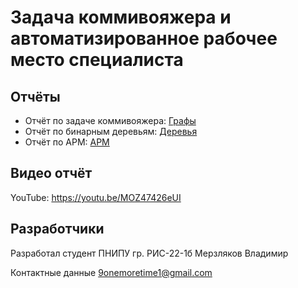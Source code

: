 # Задача коммивояжера и автоматизированное рабочее место специалиста
## Отчёты
- Отчёт по задаче коммивояжера: [Графы](https://github.com/Karrton/Creative-tasks/tree/main/Graph/Source)
- Отчёт по бинарным деревьям: [Деревья](https://github.com/Karrton/Creative-tasks/tree/main/Tree/Source)
- Отчёт по АРМ: [АРМ](https://github.com/Karrton/Creative-tasks/blob/main/EQ/ARM/README.md)
## Видео отчёт
YouTube: https://youtu.be/MOZ47426eUI 
## Разработчики 
Разработал студент ПНИПУ гр. РИС-22-1б Мерзляков Владимир

Контактные данные 9onemoretime1@gmail.com
